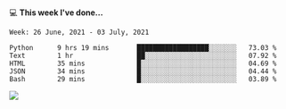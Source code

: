 💻 **This week I've done...**

<!--START_SECTION:waka-->
```text
Week: 26 June, 2021 - 03 July, 2021

Python      9 hrs 19 mins       ██████████████████░░░░░░░   73.03 % 
Text        1 hr                ██░░░░░░░░░░░░░░░░░░░░░░░   07.92 % 
HTML        35 mins             █░░░░░░░░░░░░░░░░░░░░░░░░   04.69 % 
JSON        34 mins             █░░░░░░░░░░░░░░░░░░░░░░░░   04.44 % 
Bash        29 mins             █░░░░░░░░░░░░░░░░░░░░░░░░   03.89 %
```
<!--END_SECTION:waka-->

![](https://hits.seeyoufarm.com/api/count/incr/badge.svg?url=https%3A%2F%2Fgithub.com%2Fkuanhungchen&count_bg=%2379C83D&title_bg=%23555555&icon=github.svg&icon_color=%23E7E7E7&title=hits&edge_flat=false)
